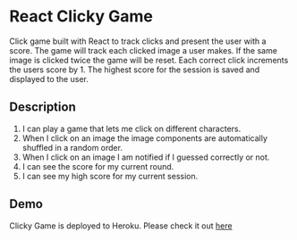 # React Clicky Game

Click game built with React to track clicks and present the user with a score. The game will track each clicked image a user makes. If the same image is clicked twice the game will be reset. Each correct click increments the users score by 1. The highest score for the session is saved and displayed to the user.

## Description

1. I can play a game that lets me click on different characters.
2. When I click on an image the image components are automatically shuffled in a random order.
3. When I click on an image I am notified if I guessed correctly or not.
4. I can see the score for my current round.
5. I can see my high score for my current session.

## Demo

Clicky Game is deployed to Heroku. Please check it out [here](https://floating-gorge-12218.herokuapp.com/)

